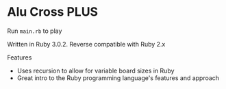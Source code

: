 # Alu Cross PLUS

Run `main.rb` to play

Written in Ruby 3.0.2. Reverse compatible with Ruby 2.x

Features
- Uses recursion to allow for variable board sizes in Ruby
- Great intro to the Ruby programming language's features and approach
